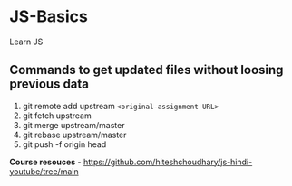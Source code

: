 # JS-Basics
Learn JS

## Commands to get updated files without loosing previous  data

1. git remote add upstream `<original-assignment URL>`
2. git fetch upstream
3. git merge upstream/master
4. git rebase upstream/master
5. git push -f origin head

**Course resouces** - <https://github.com/hiteshchoudhary/js-hindi-youtube/tree/main>

